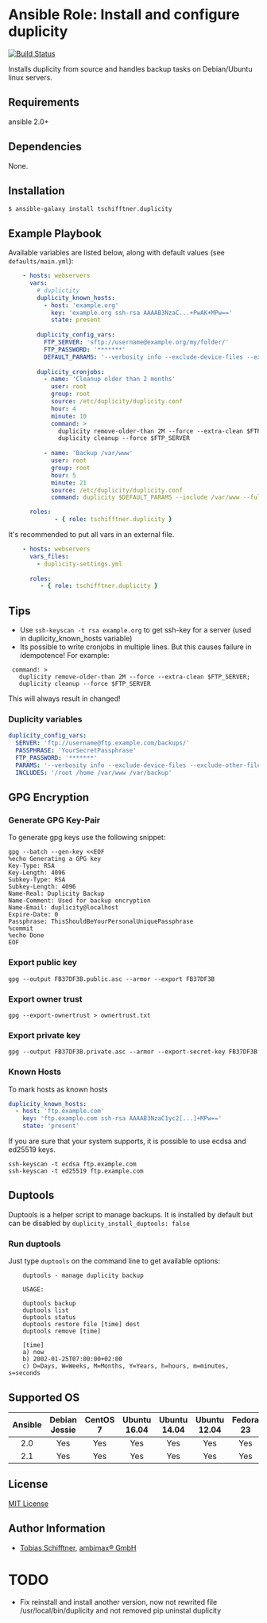# Ansible Role: Install and configure duplicity

[![Build Status](https://travis-ci.org/tschifftner/ansible-role-duplicity.svg)](https://travis-ci.org/tschifftner/ansible-role-duplicity)

Installs duplicity from source and handles backup tasks on Debian/Ubuntu linux servers.

## Requirements

ansible 2.0+

## Dependencies

None.

## Installation

```
$ ansible-galaxy install tschifftner.duplicity
```

## Example Playbook

Available variables are listed below, along with default values (see `defaults/main.yml`):

```yaml
    - hosts: webservers
      vars:
        # duplictity
        duplicity_known_hosts:
          - host: 'example.org'
            key: 'example.org ssh-rsa AAAAB3NzaC...+PwAK+MPw=='
            state: present
    
        duplicity_config_vars:
          FTP_SERVER: 'sftp://username@example.org/my/folder/'
          FTP_PASSWORD: '*******'
          DEFAULT_PARAMS: '--verbosity info --exclude-device-files --exclude-other-filesystems --exclude-if-present .duplicity-ignore'
    
        duplicity_cronjobs:
          - name: 'Cleanup older than 2 months'
            user: root
            group: root
            source: /etc/duplicity/duplicity.conf
            hour: 4
            minute: 10
            command: >
              duplicity remove-older-than 2M --force --extra-clean $FTP_SERVER;
              duplicity cleanup --force $FTP_SERVER
    
          - name: 'Backup /var/www'
            user: root
            group: root
            hour: 5
            minute: 21
            source: /etc/duplicity/duplicity.conf
            command: duplicity $DEFAULT_PARAMS --include /var/www --full-if-older-than 1M --exclude '**' / $FTP_SERVER

      roles:
             - { role: tschifftner.duplicity }
```

It's recommended to put all vars in an external file.

```yaml
    - hosts: webservers
      vars_files:
        - duplicity-settings.yml
    
      roles:
         - { role: tschifftner.duplicity }
```

## Tips
 - Use `ssh-keyscan -t rsa example.org` to get ssh-key for a server (used in duplicity_known_hosts variable)
 - Its possible to write cronjobs in multiple lines. But this causes failure in idempotence! For example:
 
```
 command: >
   duplicity remove-older-than 2M --force --extra-clean $FTP_SERVER;
   duplicity cleanup --force $FTP_SERVER
```

This will always result in changed!      
      
### Duplicity variables
```yaml
duplicity_config_vars:
  SERVER: 'ftp://username@ftp.example.com/backups/'
  PASSPHRASE: 'YourSecretPassphrase'
  FTP_PASSWORD: '*******'
  PARAMS: '--verbosity info --exclude-device-files --exclude-other-filesystems --exclude-if-present .duplicity-ignore --exclude-filelist /etc/duplicity/exclude.list'
  INCLUDES: '/root /home /var/www /var/backup'
```      
      
## GPG Encryption

### Generate GPG Key-Pair

To generate gpg keys use the following snippet:
      
```
gpg --batch --gen-key <<EOF
%echo Generating a GPG key
Key-Type: RSA
Key-Length: 4096
Subkey-Type: RSA
Subkey-Length: 4096
Name-Real: Duplicity Backup
Name-Comment: Used for backup encryption
Name-Email: duplicity@localhost
Expire-Date: 0
Passphrase: ThisShouldBeYourPersonalUniquePassphrase
%commit
%echo Done
EOF
```      
      
### Export public key
      
```
gpg --output FB37DF3B.public.asc --armor --export FB37DF3B
```      

### Export owner trust
      
```
gpg --export-ownertrust > ownertrust.txt
```      

### Export private key
      
```
gpg --output FB37DF3B.private.asc --armor --export-secret-key FB37DF3B
```      

### Known Hosts

To mark hosts as known hosts
      
```yaml
duplicity_known_hosts:
  - host: 'ftp.example.com'
    key: 'ftp.example.com ssh-rsa AAAAB3NzaC1yc2[...]+MPw=='
    state: 'present'
```

If you are sure that your system supports, it is possible to use ecdsa 
and ed25519 keys.

```
ssh-keyscan -t ecdsa ftp.example.com
ssh-keyscan -t ed25519 ftp.example.com
```

## Duptools

Duptools is a helper script to manage backups. It is installed by 
default but can be disabled by ```duplicity_install_duptools: false```

### Run duptools

Just type ```duptools``` on the command line to get available options:

```
    duptools - manage duplicity backup

    USAGE:

    duptools backup
    duptools list
    duptools status
    duptools restore file [time] dest
    duptools remove [time]

    [time]
    a) now
    b) 2002-01-25T07:00:00+02:00
    c) D=Days, W=Weeks, M=Months, Y=Years, h=hours, m=minutes, s=seconds
```

## Supported OS

Ansible          | Debian Jessie    | CentOS 7        | Ubuntu 16.04    | Ubuntu 14.04    | Ubuntu 12.04    | Fedora 23
:--------------: | :--------------: | :-------------: | :-------------: | :-------------: | :-------------: | :-------------:
2.0              | Yes              | Yes             | Yes             | Yes             | Yes             | Yes
2.1              | Yes              | Yes             | Yes             | Yes             | Yes             | Yes
     
## License

[MIT License](http://choosealicense.com/licenses/mit/)

## Author Information

 - [Tobias Schifftner](https://twitter.com/tschifftner), [ambimax® GmbH](https://www.ambimax.de)

# TODO

 - Fix reinstall and install another version, now not rewrited file /usr/local/bin/duplicity and not removed pip uninstal duplicity
